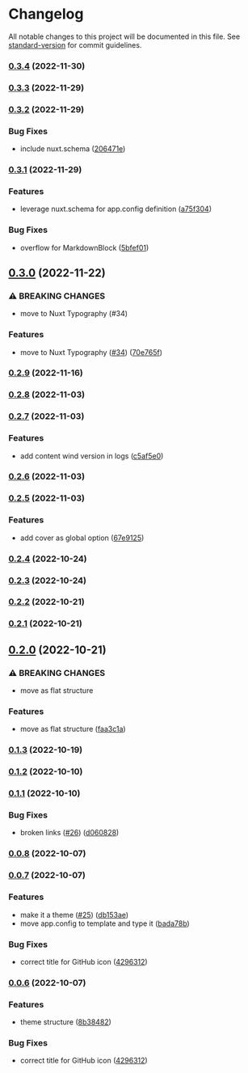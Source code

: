 # Changelog

All notable changes to this project will be documented in this file. See [standard-version](https://github.com/conventional-changelog/standard-version) for commit guidelines.

### [0.3.4](https://github.com/Atinux/content-wind/compare/v0.3.3...v0.3.4) (2022-11-30)

### [0.3.3](https://github.com/Atinux/content-wind/compare/v0.3.2...v0.3.3) (2022-11-29)

### [0.3.2](https://github.com/Atinux/content-wind/compare/v0.3.1...v0.3.2) (2022-11-29)


### Bug Fixes

* include nuxt.schema ([206471e](https://github.com/Atinux/content-wind/commit/206471e2b617a81e1815288865446f886304b206))

### [0.3.1](https://github.com/Atinux/content-wind/compare/v0.3.0...v0.3.1) (2022-11-29)


### Features

* leverage nuxt.schema for app.config definition ([a75f304](https://github.com/Atinux/content-wind/commit/a75f304e9bd3fed3a94b3db9c847c1cc5c9699f5))


### Bug Fixes

* overflow for MarkdownBlock ([5bfef01](https://github.com/Atinux/content-wind/commit/5bfef010d7299426fb0499f038cde81b34966b52))

## [0.3.0](https://github.com/Atinux/content-wind/compare/v0.2.9...v0.3.0) (2022-11-22)


### ⚠ BREAKING CHANGES

* move to Nuxt Typography (#34)

### Features

* move to Nuxt Typography ([#34](https://github.com/Atinux/content-wind/issues/34)) ([70e765f](https://github.com/Atinux/content-wind/commit/70e765f892acb86d1bdf8310f82242a25541072d))

### [0.2.9](https://github.com/Atinux/content-wind/compare/v0.2.8...v0.2.9) (2022-11-16)

### [0.2.8](https://github.com/Atinux/content-wind/compare/v0.2.7...v0.2.8) (2022-11-03)

### [0.2.7](https://github.com/Atinux/content-wind/compare/v0.2.6...v0.2.7) (2022-11-03)


### Features

* add content wind version in logs ([c5af5e0](https://github.com/Atinux/content-wind/commit/c5af5e0f71d502f9c36d3c8979d59794bfe54f0f))

### [0.2.6](https://github.com/Atinux/content-wind/compare/v0.2.5...v0.2.6) (2022-11-03)

### [0.2.5](https://github.com/Atinux/content-wind/compare/v0.2.4...v0.2.5) (2022-11-03)


### Features

* add cover as global option ([67e9125](https://github.com/Atinux/content-wind/commit/67e91252ac017006089fab6173550deab95c6c79))

### [0.2.4](https://github.com/Atinux/content-wind/compare/v0.2.3...v0.2.4) (2022-10-24)

### [0.2.3](https://github.com/Atinux/content-wind/compare/v0.2.2...v0.2.3) (2022-10-24)

### [0.2.2](https://github.com/Atinux/content-wind/compare/v0.2.1...v0.2.2) (2022-10-21)

### [0.2.1](https://github.com/Atinux/content-wind/compare/v0.2.0...v0.2.1) (2022-10-21)

## [0.2.0](https://github.com/Atinux/content-wind/compare/v0.1.3...v0.2.0) (2022-10-21)


### ⚠ BREAKING CHANGES

* move as flat structure

### Features

* move as flat structure ([faa3c1a](https://github.com/Atinux/content-wind/commit/faa3c1a9d48dbd280fdd02cd34f559dad52bb72b))

### [0.1.3](https://github.com/Atinux/content-wind/compare/v0.1.2...v0.1.3) (2022-10-19)

### [0.1.2](https://github.com/Atinux/content-wind/compare/v0.1.1...v0.1.2) (2022-10-10)

### [0.1.1](https://github.com/Atinux/content-wind/compare/v0.1.0...v0.1.1) (2022-10-10)


### Bug Fixes

* broken links ([#26](https://github.com/Atinux/content-wind/issues/26)) ([d060828](https://github.com/Atinux/content-wind/commit/d060828f15daded2c796b6f32622ad9d8afceae4))

### [0.0.8](https://github.com/Atinux/content-wind/compare/v0.0.7...v0.0.8) (2022-10-07)

### [0.0.7](https://github.com/Atinux/content-wind/compare/v0.0.5...v0.0.7) (2022-10-07)


### Features

* make it a theme ([#25](https://github.com/Atinux/content-wind/issues/25)) ([db153ae](https://github.com/Atinux/content-wind/commit/db153ae75c1ba47b83571793e728cc9b462e6415))
* move app.config to template and type it ([bada78b](https://github.com/Atinux/content-wind/commit/bada78b422199fbc3b8a0ee5a7b6baafa6a865ae))


### Bug Fixes

* correct title for GitHub icon ([4296312](https://github.com/Atinux/content-wind/commit/4296312b4b59dade7c9fdfbe23e083733a138886))

### [0.0.6](https://github.com/Atinux/content-wind/compare/v0.0.5...v0.0.6) (2022-10-07)


### Features

* theme structure ([8b38482](https://github.com/Atinux/content-wind/commit/8b38482a1ef36c5daf35a4d6151a61398b9ca6db))


### Bug Fixes

* correct title for GitHub icon ([4296312](https://github.com/Atinux/content-wind/commit/4296312b4b59dade7c9fdfbe23e083733a138886))
